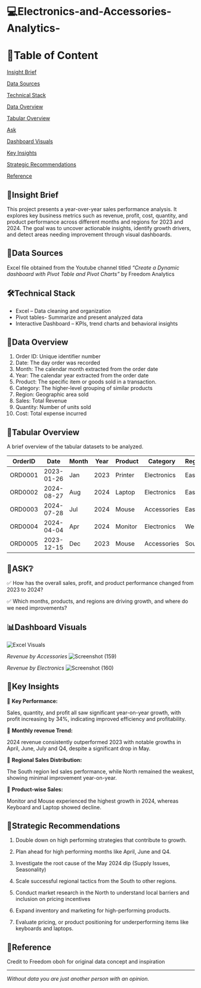 # 💻Electronics-and-Accessories-Analytics-

# 📝Table of Content

[Insight Brief](#insight-brief)

[Data Sources](#data-sources)

[Technical Stack](#technical-stack)

[Data Overview](#data-overview) 

[Tabular Overview](#tabular-overview) 

[Ask](#ask)

[Dashboard Visuals](#dashboard-visuals)

[Key Insights](#key-insights)

[Strategic Recommendations](#strategic-recommendations)

[Reference](#reference)

## 📌Insight Brief

This project presents a year-over-year sales performance analysis. It explores key business metrics such as revenue, profit, cost, quantity, and product performance across different months and regions for 2023 and 2024. The goal was to uncover actionable insights, identify growth drivers, and detect areas needing improvement through visual dashboards.

## 📂Data Sources

Excel file obtained from the Youtube channel titled *“Create a Dynamic dashboard with Pivot Table and Pivot Charts”* by Freedom Analytics

## 🛠Technical Stack

- Excel – Data cleaning and organization 
- Pivot tables- Summarize and present analyzed data
- Interactive Dashboard – KPIs, trend charts and behavioral insights

## 🧩Data Overview

1. Order ID: Unique identifier number 
2. Date: The day order was recorded
3. Month: The calendar month extracted from the order date
4. Year: The calendar year extracted from the order date
5. Product: The specific item or goods sold in a transaction. 
6. Category: The higher-level grouping of similar products
7. Region: Geographic area sold
8. Sales: Total Revenue
9. Quantity: Number of units sold
10. Cost: Total expense incurred 

## 🔳Tabular Overview 

A brief overview of the tabular datasets to be analyzed.

OrderID|Date|Month|Year|Product|Category|Region|Sales|Quantity|Cost|
|-----|----|-----|-----|-----|----|-----|-----|-----|----|
ORD0001|2023-01-26|	Jan|	2023|	Printer|	Electronics|	East|	1219.5|	5|	211.02|
ORD0002|	2024-08-27|	Aug|	2024|	Laptop|	Electronics|	East|	356.63|	7|	44.79|
ORD0003|	2024-07-28|	Jul|	2024|	Mouse|	Accessories|	East|	3194.55|	4|	578.5|
ORD0004|	2024-04-04|	Apr|	2024|	Monitor|	Electronics|	West|	3430.95|	10|	236.99|
ORD0005|	2023-12-15|	Dec|	2023|	Mouse|	Accessories|	South|	1047.44|	5|	141.27|


## 🔎ASK❔

✅ How has the overall sales, profit, and product performance changed from 2023 to 2024?

✅ Which months, products, and regions are driving growth, and where do we need improvements?

 ## 📊Dashboard Visuals 

![Excel Visuals](https://github.com/user-attachments/assets/3339c4f5-3795-4241-b360-4cd4b3a7341e)

*Revenue by Accessories*
![Screenshot (159)](https://github.com/user-attachments/assets/e770052f-33f6-4a82-968e-c49eed1a8d31)

*Revenue by Electronics*
![Screenshot (160)](https://github.com/user-attachments/assets/51ea62e5-c6dc-4962-b045-4cd71c67b181)

## 💎Key Insights

🔹 **Key Performance:**

Sales, quantity, and profit all saw significant year-on-year growth, with profit increasing by 34%, indicating improved efficiency and profitability. 

🔹 **Monthly revenue Trend:**

2024 revenue consistently outperformed 2023 with notable growths in April, June, July and Q4, despite a significant drop in May. 

🔹 **Regional Sales Distribution:**

The South region led sales performance, while North remained the weakest, showing minimal improvement year-on-year.

🔹 **Product-wise Sales:**

Monitor and Mouse experienced the highest growth in 2024, whereas Keyboard and Laptop showed decline. 

## 🎯Strategic Recommendations

1.	Double down on high performing strategies that contribute to growth.
   
2. Plan ahead for high performing months like April, June and Q4.
	 
3.	Investigate the root cause of the May 2024 dip (Supply Issues, Seasonality)
	
4.	Scale successful regional tactics from the South to other regions.
	
5.	Conduct market research in the North to understand local barriers and inclusion on pricing incentives
	
6.	Expand inventory and marketing for high-performing products.
	
7.	Evaluate pricing, or product positioning for underperforming items like keyboards and laptops. 

## 🔗Reference
Credit to Freedom oboh for original data concept and inspiration  

----

*Without data you are just another person with an opinion.*


      
